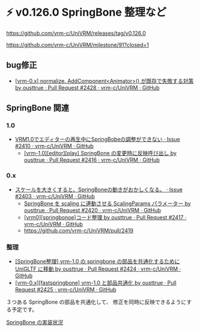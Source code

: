 # ⚡ v0.126.0 SpringBone 整理など

https://github.com/vrm-c/UniVRM/releases/tag/v0.126.0

https://github.com/vrm-c/UniVRM/milestone/91?closed=1

## bug修正

- [\[vrm-0.x\] normalize. AddComponent&lt;Animator&gt;() が既存で失敗する対策 by ousttrue · Pull Request #2428 · vrm-c/UniVRM · GitHub](https://github.com/vrm-c/UniVRM/pull/2428)

## SpringBone 関連

### 1.0

- [VRM1.0でエディターの再生中にSpringBobeの調整ができない · Issue #2410 · vrm-c/UniVRM · GitHub](https://github.com/vrm-c/UniVRM/issues/2410)
  - [\[vrm-1.0\]\[editor\]\[play\] SpringBone の変更時に反映呼び出し by ousttrue · Pull Request #2416 · vrm-c/UniVRM · GitHub](https://github.com/vrm-c/UniVRM/pull/2416)

### 0.x

- [スケールを大きくすると、SpringBoneの動きがおかしくなる。 · Issue #2403 · vrm-c/UniVRM · GitHub](https://github.com/vrm-c/UniVRM/issues/2403)
  - [SpringBone を scaling に連動させる ScalingParams パラメーター by ousttrue · Pull Request #2420 · vrm-c/UniVRM · GitHub](https://github.com/vrm-c/UniVRM/pull/2420)
  - [\[vrm0\]\[springbonoe\]コード整理 by ousttrue · Pull Request #2417 · vrm-c/UniVRM · GitHub](https://github.com/vrm-c/UniVRM/pull/2417)
  - https://github.com/vrm-c/UniVRM/pull/2419

### 整理

- [\[SpringBone整理\] vrm-1.0 の springbone の部品を共通化するために UniGLTF に移動 by ousttrue · Pull Request #2424 · vrm-c/UniVRM · GitHub](https://github.com/vrm-c/UniVRM/pull/2424)
- [\[vrm-0.x\]\[fastspringbone\] vrm-1.0 と部品共通化 by ousttrue · Pull Request #2425 · vrm-c/UniVRM · GitHub](https://github.com/vrm-c/UniVRM/pull/2425)

３つある SpringBone の部品を共通化して、
修正を同時に反映できるようにする予定です。

[SpringBone の実装状況](/api/spring/spring_and_scaling/)
